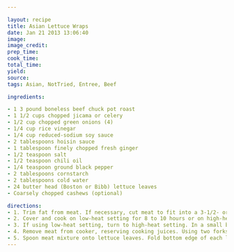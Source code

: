 ```yaml
---

layout: recipe
title: Asian Lettuce Wraps
date: Jan 21 2013 13:06:40
image:
image_credit:
prep_time:
cook_time:
total_time:
yield:
source:
tags: Asian, NotTried, Entree, Beef

ingredients:

- 1 3 pound boneless beef chuck pot roast
- 1 1/2 cups chopped jicama or celery
- 1/2 cup chopped green onions (4)
- 1/4 cup rice vinegar
- 1/4 cup reduced-sodium soy sauce
- 2 tablespoons hoisin sauce
- 1 tablespoon finely chopped fresh ginger
- 1/2 teaspoon salt
- 1/2 teaspoon chili oil
- 1/4 teaspoon ground black pepper
- 2 tablespoons cornstarch
- 2 tablespoons cold water
- 24 butter head (Boston or Bibb) lettuce leaves
- Coarsely chopped cashews (optional)

directions:
- 1. Trim fat from meat. If necessary, cut meat to fit into a 3-1/2- or 4-quart slow cooker. Place meat in cooker. In a medium bowl combine jicama, green onions, vinegar, soy sauce, hoisin sauce, ginger, salt, chili oil, and pepper. Pour over meat.
- 2. Cover and cook on low-heat setting for 8 to 10 hours or on high-heat setting for 4 to 5 hours.
- 3. If using low-heat setting, turn to high-heat setting. In a small bowl combine cornstarch and the cold water; stir into soy sauce mixture. Cover and cook about 15 minutes more or until thickened.
- 4. Remove meat from cooker, reserving cooking juices. Using two forks, pull meat apart into shreds.
- 5. Spoon meat mixture onto lettuce leaves. Fold bottom edge of each lettuce leaf up and over filling. Fold in opposite sides; secure with a cocktail pick. Serve wraps with the reserved cooking juices and, if desired, cashews.
---
```

